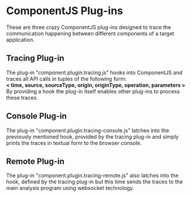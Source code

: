 # ComponentJS Plug-ins
These are three crazy ComponentJS plug-ins designed to trace the
communication happening between different components of a target
application.

## Tracing Plug-in
The plug-in "component.plugin.tracing.js" hooks into ComponentJS
and traces all API calls in tuples of the following form:  
**< time, source, sourceType, origin, originType, operation, parameters >**  
By providing a hook the plug-in itself enables other plug-ins
to process these traces.

## Console Plug-in
The plug-in "component.plugin.tracing-console.js" latches into the
previously mentioned hook, provided by the tracing plug-in and
simply prints the traces in textual form to the browser console.

## Remote Plug-in
The plug-in "component.plugin.tracing-remote.js" also latches
into the hook, defined by the tracing plug-in but this time sends
the traces to the main analysis program using websocket technology.